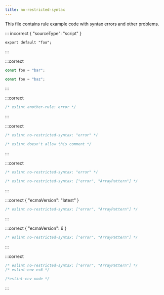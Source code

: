 ```yaml
---
title: no-restricted-syntax
---
```


This file contains rule example code with syntax errors and other problems.

<!-- markdownlint-capture -->
<!-- markdownlint-disable MD040 -->
::: incorrect { "sourceType": "script" }

```
export default "foo";
```

:::
<!-- markdownlint-restore -->

:::correct

````ts
const foo = "bar";

const foo = "baz";
````

:::

:::correct

```js
/* eslint another-rule: error */
```

:::

:::correct

```js
/* eslint no-restricted-syntax: "error" */

/* eslint doesn't allow this comment */
```

:::

:::correct

```js
/* eslint no-restricted-syntax: "error" */

/* eslint no-restricted-syntax: ["error", "ArrayPattern"] */
```

:::

:::correct { "ecmaVersion": "latest" }

```js
/* eslint no-restricted-syntax: ["error", "ArrayPattern"] */
```

:::

:::correct { "ecmaVersion": 6 }

```js
/* eslint no-restricted-syntax: ["error", "ArrayPattern"] */
```

:::

:::correct

```js
/* eslint no-restricted-syntax: ["error", "ArrayPattern"] */
/* eslint-env es6 */

/*eslint-env node */
```

:::
